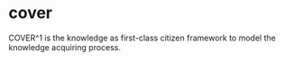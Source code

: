 # cover

COVER^1 is the knowledge as first-class citizen framework to model the knowledge acquiring process.
